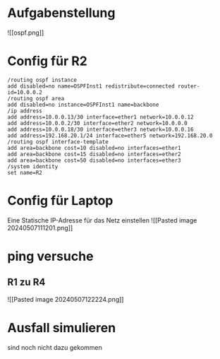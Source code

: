 # Aufgabenstellung
![[ospf.png]]

# Config für R2
```mikrotik
/routing ospf instance
add disabled=no name=OSPFInst1 redistribute=connected router-id=10.0.0.2
/routing ospf area
add disabled=no instance=OSPFInst1 name=backbone
/ip address
add address=10.0.0.13/30 interface=ether1 network=10.0.0.12
add address=10.0.0.2/30 interface=ether2 network=10.0.0.0
add address=10.0.0.18/30 interface=ether3 network=10.0.0.16
add address=192.168.20.1/24 interface=ether5 network=192.168.20.0
/routing ospf interface-template
add area=backbone cost=10 disabled=no interfaces=ether1
add area=backbone cost=15 disabled=no interfaces=ether2
add area=backbone cost=50 disabled=no interfaces=ether3
/system identity
set name=R2
```

# Config für Laptop
Eine Statische IP-Adresse für das Netz einstellen
![[Pasted image 20240507111201.png]]

# ping versuche 
## R1 zu R4
![[Pasted image 20240507122224.png]]

# Ausfall simulieren
sind noch nicht dazu gekommen